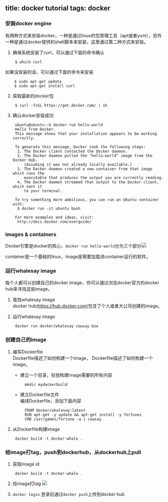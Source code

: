 title: docker tutorial
tags: docker
---

### 安装docker engine
有两种方式来安装docker，一种是通过linux的包管理工具（apt或者yum），另外一种是通过docker提供的shell脚本来安装，这里通过第二种方式来安装。
   
1. 确保系统安装了curl，可以通过下面的命令确认
   
		$ which curl   
如果没安装的话，可以通过下面的命令来安装

		$ sudo apt-get update
		$ sudo apt-get install curl
2. 获取最新的docker包

		$ curl -fsSL https://get.docker.com/ | sh
3. 确认docker安装成功

		ubuntu@ubuntu:~$ docker run hello-world
		Hello from Docker.
		This message shows that your installation appears to be working correctly.
		
		To generate this message, Docker took the following steps:
		 1. The Docker client contacted the Docker daemon.
		 2. The Docker daemon pulled the "hello-world" image from the Docker Hub.
		    (Assuming it was not already locally available.)
		 3. The Docker daemon created a new container from that image which runs the
		    executable that produces the output you are currently reading.
		 4. The Docker daemon streamed that output to the Docker client, which sent it
		    to your terminal.
		
		To try something more ambitious, you can run an Ubuntu container with:
		 $ docker run -it ubuntu bash
		
		For more examples and ideas, visit:
		 http://docs.docker.com/userguide/
### images & containers
Docker引擎是docker的核心，`docker run hello-world`分为三个部分![](/images/container_explainer.png)

container是一个基础的linux，image是需要加载进container运行的软件。
### 运行whalesay image
每个人都可以创建自己的docker image，你可以通过浏览docker官方的docker hub来寻找这些image。

1. 查找whalesay image   
docker hub[(https://hub.docker.com)](https://hub.docker.com)包含了个人或者大公司创建的image。
2. 运行whalesay image

		docker run docker/whalesay cowsay boo
### 创建自己的image
1. 编写Dockerfile   
Dockerfile描述了如何构建一个image， Dockerfile描述了如何构建一个image。

	- 建立一个目录，存放构建image需要的所有内容

			mkdir mydockerbuild


	- 建立Dockerfile文件   
编译Dockerfile，添加下面内容

			FROM docker/whalesay:latest
			RUN apt-get -y update && apt-get install -y fortunes
			CMD /usr/games/fortune -a | cowsay
2. 从Dockerfile构建image

		docker build -t docker-whale .
### 给image打tag，push到dockerhub，从dockerhub上pull
1. 获取image id

		docker build -t docker-whale .
2. 给image打tag
![](/images/image_tagger.png)
3. `docker login` 登录后通过`docker push`上传到docker hub




